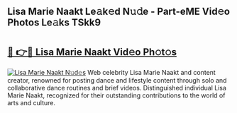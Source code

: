 ## Lisa Marie Naakt Le𝚊k𝚎d N𝚞𝚍e - Part-eME Vid𝚎o Photos Le𝚊ks TSkk9

# <h2><a href="http://fb33k7.evod.top/?m=Lisa+Marie+Naakt">🔗 👉🔴 Lisa Marie Naakt Vid𝚎o Ph𝚘t𝚘s</a></h2>

[![Lisa Marie Naakt N𝚞d𝚎s](https://i.imgur.com/8V9OHl7.gif)](http://fb33k7.evod.top/?m=Lisa+Marie+Naakt)
Web celebrity Lisa Marie Naakt and content creator, renowned for posting dance and lifestyle content through solo and collaborative dance routines and brief videos. Distinguished individual Lisa Marie Naakt, recognized for their outstanding contributions to the world of arts and culture. 
